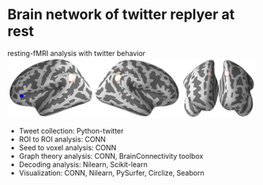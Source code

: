 # Brain network of twitter replyer at rest
resting-fMRI analysis with twitter behavior
![image](logo.png)

- Tweet collection: Python-twitter
- ROI to ROI analysis: CONN
- Seed to voxel analysis: CONN
- Graph theory analysis: CONN, BrainConnectivity toolbox
- Decoding analysis: Nilearn, Scikit-learn
- Visualization: CONN, Nilearn, PySurfer, Circlize, Seaborn

